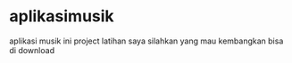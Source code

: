 # aplikasimusik
aplikasi musik ini project latihan saya silahkan yang mau kembangkan bisa di download
